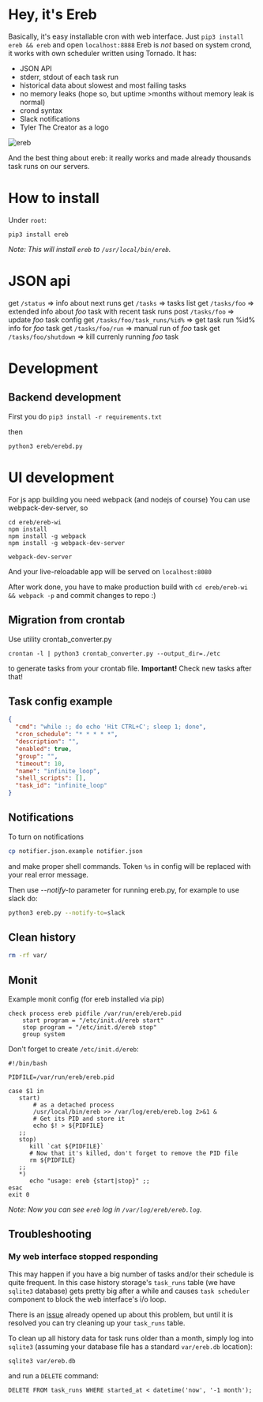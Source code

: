 # Hey, it's Ereb

Basically, it's easy installable cron with web interface. Just `pip3 install ereb && ereb` and open `localhost:8888`
Ereb is *not* based on system crond, it works with own scheduler written using Tornado.
It has:
- JSON API
- stderr, stdout of each task run
- historical data about slowest and most failing tasks
- no memory leaks (hope so, but uptime >months without memory leak is normal)
- crond syntax
- Slack notifications
- Tyler The Creator as a logo

![ereb](https://cloud.githubusercontent.com/assets/1700932/21672416/0a92d7c0-d355-11e6-9fd2-4ce8ca31aabc.png)

And the best thing about ereb: it really works and made already thousands task runs on our servers.

# How to install

Under `root`:
```
pip3 install ereb
```

*Note: This will install `ereb` to `/usr/local/bin/ereb`.*

# JSON api

get `/status` => info about next runs
get `/tasks` => tasks list
get `/tasks/foo` => extended info about *foo* task with recent task runs
post `/tasks/foo` => update *foo* task config
get `/tasks/foo/task_runs/%id%` => get task run %id% info for *foo* task
get `/tasks/foo/run` => manual run of *foo* task
get `/tasks/foo/shutdown` => kill currenly running *foo* task

# Development

## Backend development
First you do
`pip3 install -r requirements.txt`

then

`python3 ereb/erebd.py`

# UI development

For js app building you need webpack (and nodejs of course)
You can use webpack-dev-server, so
```
cd ereb/ereb-wi
npm install
npm install -g webpack
npm install -g webpack-dev-server

webpack-dev-server
```

And your live-reloadable app will be served on `localhost:8080`

After work done, you have to make production build with
`cd ereb/ereb-wi && webpack -p`
and commit changes to repo :)

## Migration from  crontab

Use utility crontab_converter.py

```
crontan -l | python3 crontab_converter.py --output_dir=./etc
```

to generate tasks from your crontab file.
**Important!** Check new tasks after that!

## Task config example

```json
{
  "cmd": "while :; do echo 'Hit CTRL+C'; sleep 1; done",
  "cron_schedule": "* * * * *",
  "description": "",
  "enabled": true,
  "group": "",
  "timeout": 10,
  "name": "infinite_loop",
  "shell_scripts": [],
  "task_id": "infinite_loop"
}
```

## Notifications

To turn on notifications
```sh
cp notifier.json.example notifier.json
```
and make proper shell commands.
Token ```%s``` in config will be replaced with your real error message.

Then use *--notify-to* parameter for running ereb.py, for example to use slack do:
```sh
python3 ereb.py --notify-to=slack
```

## Clean history

```sh
rm -rf var/
```

## Monit

Example monit config (for ereb installed via pip)

```
check process ereb pidfile /var/run/ereb/ereb.pid
    start program = "/etc/init.d/ereb start"
    stop program = "/etc/init.d/ereb stop"
    group system
```
Don't forget to create `/etc/init.d/ereb`:
```
#!/bin/bash

PIDFILE=/var/run/ereb/ereb.pid

case $1 in
   start)
       # as a detached process
       /usr/local/bin/ereb >> /var/log/ereb/ereb.log 2>&1 &
       # Get its PID and store it
       echo $! > ${PIDFILE}
   ;;
   stop)
      kill `cat ${PIDFILE}`
      # Now that it's killed, don't forget to remove the PID file
      rm ${PIDFILE}
   ;;
   *)
      echo "usage: ereb {start|stop}" ;;
esac
exit 0
```
*Note: Now you can see `ereb` log in `/var/log/ereb/ereb.log`.*

## Troubleshooting

### My web interface stopped responding

This may happen if you have a big number of tasks and/or their schedule is quite frequent.
In this case history storage's `task_runs` table (we have `sqlite3` database) gets pretty big
after a while and causes `task scheduler` component to block the web interface's i/o loop.

There is an [issue](https://github.com/KosyanMedia/ereb/issues/41) already opened up about this
problem, but until it is resolved you can try cleaning up your `task_runs` table.

To clean up all history data for task runs older than a month, simply log into `sqlite3` (assuming
your database file has a standard `var/ereb.db` location):

```
sqlite3 var/ereb.db
```
and run a `DELETE` command:
```
DELETE FROM task_runs WHERE started_at < datetime('now', '-1 month');
```
